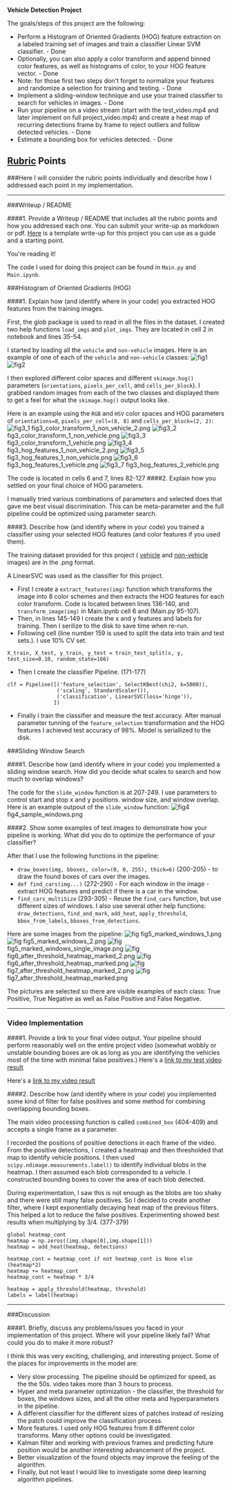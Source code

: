 **Vehicle Detection Project**

The goals/steps of this project are the following:

* Perform a Histogram of Oriented Gradients (HOG) feature extraction on a labeled training set of images and train a classifier Linear SVM classifier. - Done
* Optionally, you can also apply a color transform and append binned color features, as well as histograms of color, to your HOG feature vector. - Done
* Note: for those first two steps don't forget to normalize your features and randomize a selection for training and testing. - Done
* Implement a sliding-window technique and use your trained classifier to search for vehicles in images. - Done
* Run your pipeline on a video stream (start with the test_video.mp4 and later implement on full project_video.mp4) and create a heat map of recurring detections frame by frame to reject outliers and follow detected vehicles. - Done
* Estimate a bounding box for vehicles detected. - Done


## [Rubric](https://review.udacity.com/#!/rubrics/513/view) Points
###Here I will consider the rubric points individually and describe how I addressed each point in my implementation.  

---
###Writeup / README

####1. Provide a Writeup / README that includes all the rubric points and how you addressed each one.  You can submit your write-up as markdown or pdf.  [Here](https://github.com/udacity/CarND-Vehicle-Detection/blob/master/writeup_template.md) is a template write-up for this project you can use as a guide and a starting point.  

You're reading it!

The code I used for doing this project can be found in `Main.py` and `Main.ipynb`. 


###Histogram of Oriented Gradients (HOG)

####1. Explain how (and identify where in your code) you extracted HOG features from the training images.

First, the glob package is used to read in all the files in the dataset. I created two help functions `load_imgs` and `plot_imgs`. They are located in cell 2 in notebook and lines 35-54.



I started by loading all the `vehicle` and `non-vehicle` images.  Here is an example of one of each of the `vehicle` and `non-vehicle` classes:
![fig1](./output_images/fig1_vehicle_imgs.png)
![fig2](./output_images/fig2_non_vehicle_imgs.png)


I then explored different color spaces and different `skimage.hog()` parameters (`orientations`, `pixels_per_cell`, and `cells_per_block`).  I grabbed random images from each of the two classes and displayed them to get a feel for what the `skimage.hog()` output looks like.

Here is an example using the `RGB` and `HSV` color spaces and HOG parameters of `orientations=8`, `pixels_per_cell=(8, 8)` and `cells_per_block=(2, 2)`:
![fig3_1](./output_images/fig3_color_transform_1_non_vehicle_2.png) fig3_color_transform_1_non_vehicle_2.png
![fig3_2](./output_images/fig3_color_transform_1_non_vehicle.png) fig3_color_transform_1_non_vehicle.png
![fig3_3](./output_images/fig3_color_transform_1_vehicle.png) fig3_color_transform_1_vehicle.png
![fig3_4](./output_images/fig3_hog_features_1_non_vehicle_2.png) fig3_hog_features_1_non_vehicle_2.png
![fig3_5](./output_images/fig3_hog_features_1_non_vehicle.png) fig3_hog_features_1_non_vehicle.png
![fig3_6](./output_images/fig3_hog_features_1_vehicle.png) fig3_hog_features_1_vehicle.png
![fig3_7](./output_images/fig3_hog_features_2_vehicle.png) fig3_hog_features_2_vehicle.png

The code is located in cells 6 and 7, lines 82-127
####2. Explain how you settled on your final choice of HOG parameters.

I manually tried various combinations of parameters and selected does that gave me best visual discrimination.
This can be meta-parameter and the full pipeline could be optimized using parameter search.

####3. Describe how (and identify where in your code) you trained a classifier using your selected HOG features (and color features if you used them).

The training dataset provided for this project ( [vehicle](https://s3.amazonaws.com/udacity-sdc/Vehicle_Tracking/vehicles.zip) and [non-vehicle](https://s3.amazonaws.com/udacity-sdc/Vehicle_Tracking/non-vehicles.zip) images) are in the .png format. 

A LinearSVC was used as the classifier for this project. 
* First I create a `extract_features(img)` function which transforms the image into 8 color schemes and then extracts the HOG features for each color transform. Code is located between lines 136-140, and `transform_image(img)` in Main.ipynb cell 6 and (Main.py 95-107).
* Then, in lines 145-149 I create the x and y features and labels for training. Then I serilize to the disk to save time when re-run.
* Following cell (line number 159 is used to split the data into train and test sets.). I use 10% CV set.
```
X_train, X_test, y_train, y_test = train_test_split(x, y, test_size=0.10, random_state=166)
```
* Then I create the classifier Pipeline. (171-177)
```
clf = Pipeline([('feature_selection', SelectKBest(chi2, k=5000)),
                ('scaling', StandardScaler()),
                ('classification', LinearSVC(loss='hinge')),
               ])
```
* Finally I train the classifier and measure the test accuracy. After manual parameter tunning of the `feature_selection` transformation and the HOG features I achieved test accuracy of 98%. Model is seriallized to the disk.


###Sliding Window Search

####1. Describe how (and identify where in your code) you implemented a sliding window search.  How did you decide what scales to search and how much to overlap windows?

The code for the `slide_window` function is at 207-249. I use parameters to control start and stop x and y positions. window size, and window overlap.
Here is an example outpout of the `slide_window` function:
![fig4](./output_images/fig4_sample_windows.png) fig4_sample_windows.png

####2. Show some examples of test images to demonstrate how your pipeline is working.  What did you do to optimize the performance of your classifier?

After that I use the following functions in the pipeline:
* `draw_boxes(img, bboxes, color=(0, 0, 255), thick=6)` (200-205) - to draw the found boxes of cars over the images.
* `def find_cars(img...)` (272-290) - For each window in the image - extract HOG features and predict if there is a car in the window.
* `find_cars_multiSize` (293-305) - Reuse the `find_cars` function, but use different sizes of windows.
I also use several other help functions:
`draw_detections`, `find_and_mark`, `add_heat`, `apply_threshold`, `bbox_from_labels`, `bboxes_from_detections`.

Here are some images from the pipeline:
![fig](./output_images/fig5_marked_windows_1.png) fig5_marked_windows_1.png
![fig](./output_images/fig5_marked_windows_2.png) fig5_marked_windows_2.png
![fig](./output_images/fig5_marked_windows_single_image.png) fig5_marked_windows_single_image.png
![fig](./output_images/fig6_after_threshold_heatmap_marked_2.png) fig6_after_threshold_heatmap_marked_2.png
![fig](./output_images/fig6_after_threshold_heatmap_marked.png) fig6_after_threshold_heatmap_marked.png
![fig](./output_images/fig7_after_threshold_heatmap_marked_2.png) fig7_after_threshold_heatmap_marked_2.png
![fig](./output_images/fig7_after_threshold_heatmap_marked.png) fig7_after_threshold_heatmap_marked.png

The pictures are selected so there are visible examples of each class: True Positive, True Negative as well as False Positive and False Negative.

---

### Video Implementation

####1. Provide a link to your final video output.  Your pipeline should perform reasonably well on the entire project video (somewhat wobbly or unstable bounding boxes are ok as long as you are identifying the vehicles most of the time with minimal false positives.)
Here's a [link to my test video result](./test_video_out.mp4)

Here's a [link to my video result](./project_video_out2.mp4)


####2. Describe how (and identify where in your code) you implemented some kind of filter for false positives and some method for combining overlapping bounding boxes.

The main video processing function is called `combined_box` (404-409) and accepts a single frame as a parameter.

I recorded the positions of positive detections in each frame of the video.  From the positive detections, I created a heatmap and then thresholded that map to identify vehicle positions.  I then used `scipy.ndimage.measurements.label()` to identify individual blobs in the heatmap.  I then assumed each blob corresponded to a vehicle.  I constructed bounding boxes to cover the area of each blob detected.  

During experimentation, I saw this is not enough as the blobs are too shaky and there were still many false positives. So I decided to create another filter, where I kept exponentially decaying heat map of the previous filters. This helped a lot to reduce the false positives. Experimenting showed best results when multiplying by 3/4. (377-379)
```
global heatmap_cont
heatmap = np.zeros((img.shape[0],img.shape[1]))
heatmap = add_heat(heatmap, detections)

heatmap_cont = heatmap_cont if not heatmap_cont is None else (heatmap*2)
heatmap += heatmap_cont
heatmap_cont = heatmap * 3/4

heatmap = apply_threshold(heatmap, threshold)
labels = label(heatmap)
```

---

###Discussion

####1. Briefly, discuss any problems/issues you faced in your implementation of this project.  Where will your pipeline likely fail?  What could you do to make it more robust?

I think this was very exciting, challenging, and interesting project. Some of the places for improvements in the model are:
* Very slow processing. The pipeline should be optimized for speed, as the the 50s. video takes more than 3 hours to process.
* Hyper and meta parameter optimization - the classifier, the threshold for boxes, the windows sizes, and all the other meta and hyperparameters in the pipeline.
* A different classifier for the different sizes of patches instead of resizing the patch could improve the classification process.
* More features. I used only HOG features from 8 different color transforms. Many other options could be investigated.
* Kalman filter and working with previous frames and predicting future position would be another interesting advancement of the project.
* Better visualization of the found objects may improve the feeling of the algorithm.
* Finally, but not least I would like to investigate some deep learning algorithm pipelines.
